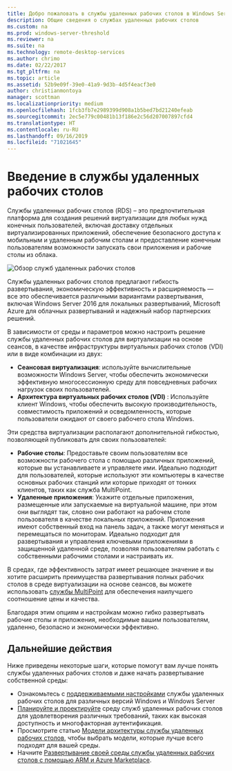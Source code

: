 ```yaml
---
title: Добро пожаловать в службы удаленных рабочих столов в Windows Server 2016
description: Общие сведения о службах удаленных рабочих столов
ms.custom: na
ms.prod: windows-server-threshold
ms.reviewer: na
ms.suite: na
ms.technology: remote-desktop-services
ms.author: chrimo
ms.date: 02/22/2017
ms.tgt_pltfrm: na
ms.topic: article
ms.assetid: 52b9e09f-39e0-41a9-9d3b-4d5f4eacf3e0
author: christianmontoya
manager: scottman
ms.localizationpriority: medium
ms.openlocfilehash: 1fcb3fb7e2989399d908a1b5bed7bd21240efeab
ms.sourcegitcommit: 2ec5e779c00481b13f186e2c56d207007897cfd4
ms.translationtype: HT
ms.contentlocale: ru-RU
ms.lasthandoff: 09/16/2019
ms.locfileid: "71021645"
---
```

# <a name="welcome-to-remote-desktop-services"></a>Введение в службы удаленных рабочих столов 

Службы удаленных рабочих столов (RDS) – это предпочтительная платформа для создания решений виртуализации для любых нужд конечных пользователей, включая доставку отдельных виртуализированных приложений, обеспечение безопасного доступа к мобильным и удаленным рабочим столам и предоставление конечным пользователям возможности запускать свои приложения и рабочие столы из облака.

![Обзор служб удаленных рабочих столов](./media/rds-overview.png)

Службы удаленных рабочих столов предлагают гибкость развертывания, экономическую эффективность и расширяемость — все это обеспечивается различными вариантами развертывания, включая Windows Server 2016 для локальных развертываний, Microsoft Azure для облачных развертываний и надежный набор партнерских решений.

В зависимости от среды и параметров можно настроить решение службы удаленных рабочих столов для виртуализации на основе сеансов, в качестве инфраструктуры виртуальных рабочих столов (VDI) или в виде комбинации из двух:

- **Сеансовая виртуализация**: используйте вычислительные возможности Windows Server, чтобы обеспечить экономически эффективную многосессионную среду для повседневных рабочих нагрузок своих пользователей.
- **Архитектура виртуальных рабочих столов (VDI)** : Используйте клиент Windows, чтобы обеспечить высокую производительность, совместимость приложений и осведомленность, которые пользователи ожидают от своего рабочего стола Windows.

Эти средства виртуализации располагают дополнительной гибкостью, позволяющей публиковать для своих пользователей:

- **Рабочие столы**: Предоставьте своим пользователям все возможности рабочего стола с помощью различных приложений, которые вы устанавливаете и управляете ими. Идеально подходит для пользователей, которые используют эти компьютеры в качестве основных рабочих станций или которые приходят от тонких клиентов, таких как служба MultiPoint.
- **Удаленные приложения**: Укажите отдельные приложения, размещенные или запускаемые на виртуальной машине, при этом они выглядят так, словно они работают на рабочем столе пользователя в качестве локальных приложений. Приложения имеют собственный вход на панель задач, а также могут меняться и перемещаться по мониторам. Идеально подходит для развертывания и управления ключевыми приложениями в защищенной удаленной среде, позволяя пользователям работать с собственными рабочими столами и настраивать их.

В средах, где эффективность затрат имеет решающее значение и вы хотите расширить преимущества развертывания полных рабочих столов в среде виртуализации на основе сеансов, вы можете использовать [службы MultiPoint](../multipoint-services/multipoint-services.md) для обеспечения наилучшего соотношение цены и качества. 

Благодаря этим опциям и настройкам можно гибко развертывать рабочие столы и приложения, необходимые вашим пользователям, удаленно, безопасно и экономически эффективно.

## <a name="next-steps"></a>Дальнейшие действия

Ниже приведены некоторые шаги, которые помогут вам лучше понять службы удаленных рабочих столов и даже начать развертывание собственной среды:
-   Ознакомьтесь с [поддерживаемыми настройками](rds-supported-config.md) службы удаленных рабочих столов для различных версий Windows и Windows Server
-   [Планируйте и проектируйте](rds-plan-and-design.md) среду служб удаленных рабочих столов для удовлетворения различных требований, таких как высокая доступность и многофакторная аутентификация.
-   Просмотрите статью [Модели архитектуры службы удаленных рабочих столов](desktop-hosting-logical-architecture.md), чтобы выбрать модели, которые лучше всего подходят для вашей среды.
-   Начните [Развертывание своей среды службы удаленных рабочих столов с помощью ARM и Azure Marketplace](rds-in-azure.md).
